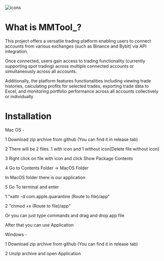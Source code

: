 
  ![icons](https://github.com/artySJK/MMTool_/assets/89844498/ff6a7149-bb9b-4474-b6d3-b689c84f3cb2)

# What is MMTool_?

This project offers a versatile trading platform enabling users to connect accounts from various exchanges (such as Binance and Bybit) via API integration.

Once connected, users gain access to trading functionality (currently supporting spot trading) across multiple connected accounts or simultaneously across all accounts.

Additionally, the platform features functionalities including viewing trade histories, calculating profits for selected trades, exporting trade data to Excel, and monitoring portfolio performance across all accounts collectively or individually

# Installation

Mac OS - 

1 Download zip archive from github (You can find it in release tab)

2 There will be 2 files. 1 with icon and 1 without icon(Delete file without icon)

3 Right click on file with icon and click Show Package Contents  

4 Go to Contents Folder -> MacOS Folder 

In MacOS folder there is our application 

5 Go To terminal and enter 

1 "xattr -d com.apple.quarantine (Route to file)/app"

2 "chmod +x (Route to file)/app"

Or you can just type commands and drag and drop app file

After that you can use Application

Windows - 

1 Download zip archive from github (You can find it in release tab)

2 Unzip archive and open Application  



